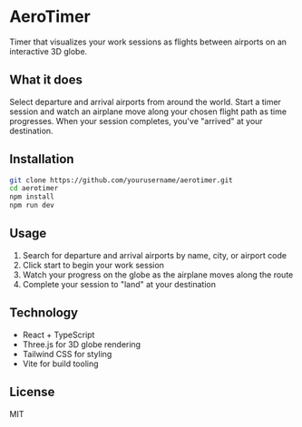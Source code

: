 # AeroTimer

Timer that visualizes your work sessions as flights between airports on an interactive 3D globe.

## What it does

Select departure and arrival airports from around the world. Start a timer session and watch an airplane move along your chosen flight path as time progresses. When your session completes, you've "arrived" at your destination.

## Installation

```bash
git clone https://github.com/yourusername/aerotimer.git
cd aerotimer
npm install
npm run dev
```

## Usage

1. Search for departure and arrival airports by name, city, or airport code
2. Click start to begin your work session
3. Watch your progress on the globe as the airplane moves along the route
4. Complete your session to "land" at your destination

## Technology

- React + TypeScript
- Three.js for 3D globe rendering
- Tailwind CSS for styling
- Vite for build tooling

## License

MIT